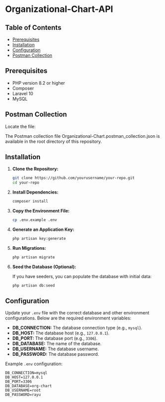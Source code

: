 # Organizational-Chart-API

## Table of Contents

- [Prerequisites](#prerequisites)
- [Installation](#installation)
- [Configuration](#configuration)
- [Postman Collection](#postman-collection)

## Prerequisites

- PHP version 8.2 or higher
- Composer
- Laravel 10
- MySQL 

## Postman Collection

Locate the file:

The Postman collection file Organizational-Chart.postman_collection.json is available in the root directory of this repository.

## Installation

1. **Clone the Repository:**

    ```bash
    git clone https://github.com/yourusername/your-repo.git
    cd your-repo
    ```

2. **Install Dependencies:**

    ```bash
    composer install
    ```

3. **Copy the Environment File:**

    ```bash
    cp .env.example .env
    ```

4. **Generate an Application Key:**

    ```bash
    php artisan key:generate
    ```

5. **Run Migrations:**

    ```bash
    php artisan migrate
    ```

6. **Seed the Database (Optional):**

    If you have seeders, you can populate the database with initial data:

    ```bash
    php artisan db:seed
    ```

## Configuration

Update your `.env` file with the correct database and other environment configurations. Below are the required environment variables:

- **DB_CONNECTION:** The database connection type (e.g., `mysql`).
- **DB_HOST:** The database host (e.g., `127.0.0.1`).
- **DB_PORT:** The database port (e.g., `3306`).
- **DB_DATABASE:** The name of the database.
- **DB_USERNAME:** The database username.
- **DB_PASSWORD:** The database password.

Example `.env` configuration:

```env
DB_CONNECTION=mysql
DB_HOST=127.0.0.1
DB_PORT=3306
DB_DATABASE=org-chart
DB_USERNAME=root
DB_PASSWORD=rayu


